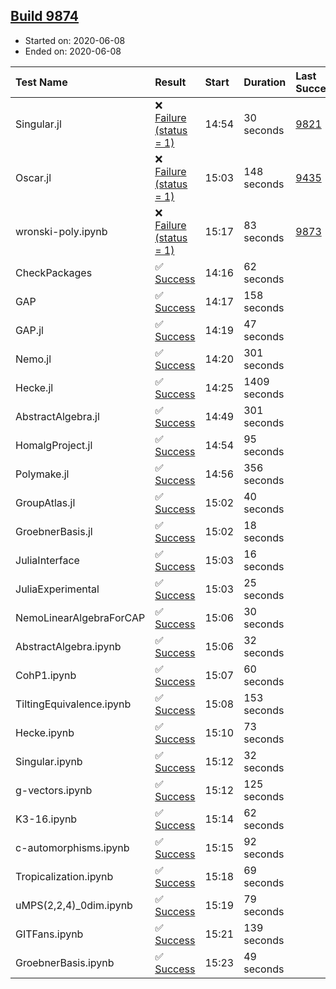 ## [Build 9874](https://oscarci.mathematik.uni-kl.de/job/oscar/9874/)

* Started on: 2020-06-08
* Ended on: 2020-06-08

| Test Name    | Result | Start | Duration | Last Success | First Failure |
|:-------------|:-------|:------|:---------|:-------------|:--------------|
| Singular.jl | ❌ [Failure (status = 1)](https://oscarci.mathematik.uni-kl.de/job/oscar/9874/artifact/logs/build-9874/Singular.jl.log) | 14:54 | 30 seconds | [9821](https://oscarci.mathematik.uni-kl.de/job/oscar/9821/) | [9822](https://oscarci.mathematik.uni-kl.de/job/oscar/9822/) |
| Oscar.jl | ❌ [Failure (status = 1)](https://oscarci.mathematik.uni-kl.de/job/oscar/9874/artifact/logs/build-9874/Oscar.jl.log) | 15:03 | 148 seconds | [9435](https://oscarci.mathematik.uni-kl.de/job/oscar/9435/) | [9436](https://oscarci.mathematik.uni-kl.de/job/oscar/9436/) |
| wronski-poly.ipynb | ❌ [Failure (status = 1)](https://oscarci.mathematik.uni-kl.de/job/oscar/9874/artifact/logs/build-9874/wronski-poly.ipynb.log) | 15:17 | 83 seconds | [9873](https://oscarci.mathematik.uni-kl.de/job/oscar/9873/) | [9874](https://oscarci.mathematik.uni-kl.de/job/oscar/9874/) |
| CheckPackages | ✅ [Success](https://oscarci.mathematik.uni-kl.de/job/oscar/9874/artifact/logs/build-9874/CheckPackages.log) | 14:16 | 62 seconds |  |  |
| GAP | ✅ [Success](https://oscarci.mathematik.uni-kl.de/job/oscar/9874/artifact/logs/build-9874/GAP.log) | 14:17 | 158 seconds |  |  |
| GAP.jl | ✅ [Success](https://oscarci.mathematik.uni-kl.de/job/oscar/9874/artifact/logs/build-9874/GAP.jl.log) | 14:19 | 47 seconds |  |  |
| Nemo.jl | ✅ [Success](https://oscarci.mathematik.uni-kl.de/job/oscar/9874/artifact/logs/build-9874/Nemo.jl.log) | 14:20 | 301 seconds |  |  |
| Hecke.jl | ✅ [Success](https://oscarci.mathematik.uni-kl.de/job/oscar/9874/artifact/logs/build-9874/Hecke.jl.log) | 14:25 | 1409 seconds |  |  |
| AbstractAlgebra.jl | ✅ [Success](https://oscarci.mathematik.uni-kl.de/job/oscar/9874/artifact/logs/build-9874/AbstractAlgebra.jl.log) | 14:49 | 301 seconds |  |  |
| HomalgProject.jl | ✅ [Success](https://oscarci.mathematik.uni-kl.de/job/oscar/9874/artifact/logs/build-9874/HomalgProject.jl.log) | 14:54 | 95 seconds |  |  |
| Polymake.jl | ✅ [Success](https://oscarci.mathematik.uni-kl.de/job/oscar/9874/artifact/logs/build-9874/Polymake.jl.log) | 14:56 | 356 seconds |  |  |
| GroupAtlas.jl | ✅ [Success](https://oscarci.mathematik.uni-kl.de/job/oscar/9874/artifact/logs/build-9874/GroupAtlas.jl.log) | 15:02 | 40 seconds |  |  |
| GroebnerBasis.jl | ✅ [Success](https://oscarci.mathematik.uni-kl.de/job/oscar/9874/artifact/logs/build-9874/GroebnerBasis.jl.log) | 15:02 | 18 seconds |  |  |
| JuliaInterface | ✅ [Success](https://oscarci.mathematik.uni-kl.de/job/oscar/9874/artifact/logs/build-9874/JuliaInterface.log) | 15:03 | 16 seconds |  |  |
| JuliaExperimental | ✅ [Success](https://oscarci.mathematik.uni-kl.de/job/oscar/9874/artifact/logs/build-9874/JuliaExperimental.log) | 15:03 | 25 seconds |  |  |
| NemoLinearAlgebraForCAP | ✅ [Success](https://oscarci.mathematik.uni-kl.de/job/oscar/9874/artifact/logs/build-9874/NemoLinearAlgebraForCAP.log) | 15:06 | 30 seconds |  |  |
| AbstractAlgebra.ipynb | ✅ [Success](https://oscarci.mathematik.uni-kl.de/job/oscar/9874/artifact/logs/build-9874/AbstractAlgebra.ipynb.log) | 15:06 | 32 seconds |  |  |
| CohP1.ipynb | ✅ [Success](https://oscarci.mathematik.uni-kl.de/job/oscar/9874/artifact/logs/build-9874/CohP1.ipynb.log) | 15:07 | 60 seconds |  |  |
| TiltingEquivalence.ipynb | ✅ [Success](https://oscarci.mathematik.uni-kl.de/job/oscar/9874/artifact/logs/build-9874/TiltingEquivalence.ipynb.log) | 15:08 | 153 seconds |  |  |
| Hecke.ipynb | ✅ [Success](https://oscarci.mathematik.uni-kl.de/job/oscar/9874/artifact/logs/build-9874/Hecke.ipynb.log) | 15:10 | 73 seconds |  |  |
| Singular.ipynb | ✅ [Success](https://oscarci.mathematik.uni-kl.de/job/oscar/9874/artifact/logs/build-9874/Singular.ipynb.log) | 15:12 | 32 seconds |  |  |
| g-vectors.ipynb | ✅ [Success](https://oscarci.mathematik.uni-kl.de/job/oscar/9874/artifact/logs/build-9874/g-vectors.ipynb.log) | 15:12 | 125 seconds |  |  |
| K3-16.ipynb | ✅ [Success](https://oscarci.mathematik.uni-kl.de/job/oscar/9874/artifact/logs/build-9874/K3-16.ipynb.log) | 15:14 | 62 seconds |  |  |
| c-automorphisms.ipynb | ✅ [Success](https://oscarci.mathematik.uni-kl.de/job/oscar/9874/artifact/logs/build-9874/c-automorphisms.ipynb.log) | 15:15 | 92 seconds |  |  |
| Tropicalization.ipynb | ✅ [Success](https://oscarci.mathematik.uni-kl.de/job/oscar/9874/artifact/logs/build-9874/Tropicalization.ipynb.log) | 15:18 | 69 seconds |  |  |
| uMPS(2,2,4)_0dim.ipynb | ✅ [Success](https://oscarci.mathematik.uni-kl.de/job/oscar/9874/artifact/logs/build-9874/uMPS-2-2-4-_0dim.ipynb.log) | 15:19 | 79 seconds |  |  |
| GITFans.ipynb | ✅ [Success](https://oscarci.mathematik.uni-kl.de/job/oscar/9874/artifact/logs/build-9874/GITFans.ipynb.log) | 15:21 | 139 seconds |  |  |
| GroebnerBasis.ipynb | ✅ [Success](https://oscarci.mathematik.uni-kl.de/job/oscar/9874/artifact/logs/build-9874/GroebnerBasis.ipynb.log) | 15:23 | 49 seconds |  |  |
